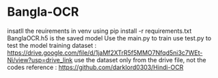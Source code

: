 # Bangla-OCR
insatll the reuirements in venv using pip install -r requirements.txt
BanglaOCR.h5 is the saved model
Use the main.py to train
use test.py to test the model
training dataset : https://drive.google.com/file/d/1jaMf2XTrR5f5MMO7Nfqd5ni3c7WEt-Ni/view?usp=drive_link
use the dataset only from the drive file, not the codes
reference : https://github.com/darklord0303/Hindi-OCR
